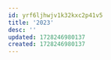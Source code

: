 ```yaml
---
id: yrf6ljhwjv1k32kxc2p41v5
title: '2023'
desc: ''
updated: 1728246980137
created: 1728246980137
---
```


